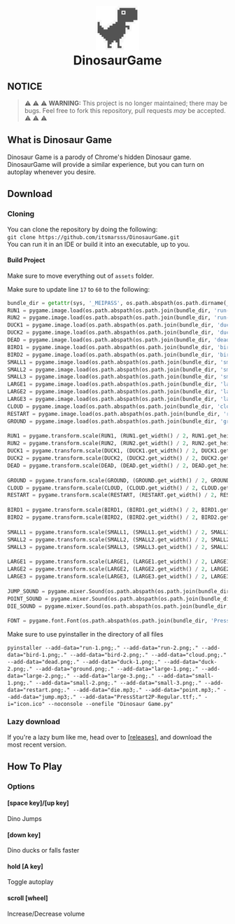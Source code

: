<h1 align="center">
<img src="/assets/dead.png" alt="Icon" width="100" height="100">
<br>
DinosaurGame
<br>
</h1>

## NOTICE
> :warning: :warning: :warning: **WARNING:** This project is no longer maintained; there may be bugs. Feel free to fork this repository, pull requests *may* be accepted. :warning: :warning: :warning:

## What is Dinosaur Game
Dinosaur Game is a parody of Chrome's hidden Dinosaur game. DinosaurGame will provide a similar experience, but you can turn on autoplay whenever you desire.

## Download
### Cloning
You can clone the repository by doing the following:  
`git clone https://github.com/itsmarsss/DinosaurGame.git`  
You can run it in an IDE or build it into an executable, up to you.

#### Build Project
Make sure to move everything out of `assets` folder.

Make sure to update line `17` to `60` to the following:  
```py
bundle_dir = getattr(sys, '_MEIPASS', os.path.abspath(os.path.dirname(__file__)))
RUN1 = pygame.image.load(os.path.abspath(os.path.join(bundle_dir, 'run-1.png')))
RUN2 = pygame.image.load(os.path.abspath(os.path.join(bundle_dir, 'run-2.png')))
DUCK1 = pygame.image.load(os.path.abspath(os.path.join(bundle_dir, 'duck-1.png')))
DUCK2 = pygame.image.load(os.path.abspath(os.path.join(bundle_dir, 'duck-2.png')))
DEAD = pygame.image.load(os.path.abspath(os.path.join(bundle_dir, 'dead.png')))
BIRD1 = pygame.image.load(os.path.abspath(os.path.join(bundle_dir, 'bird-1.png')))
BIRD2 = pygame.image.load(os.path.abspath(os.path.join(bundle_dir, 'bird-2.png')))
SMALL1 = pygame.image.load(os.path.abspath(os.path.join(bundle_dir, 'small-1.png')))
SMALL2 = pygame.image.load(os.path.abspath(os.path.join(bundle_dir, 'small-2.png')))
SMALL3 = pygame.image.load(os.path.abspath(os.path.join(bundle_dir, 'small-3.png')))
LARGE1 = pygame.image.load(os.path.abspath(os.path.join(bundle_dir, 'large-1.png')))
LARGE2 = pygame.image.load(os.path.abspath(os.path.join(bundle_dir, 'large-2.png')))
LARGE3 = pygame.image.load(os.path.abspath(os.path.join(bundle_dir, 'large-3.png')))
CLOUD = pygame.image.load(os.path.abspath(os.path.join(bundle_dir, 'cloud.png')))
RESTART = pygame.image.load(os.path.abspath(os.path.join(bundle_dir, 'restart.png')))
GROUND = pygame.image.load(os.path.abspath(os.path.join(bundle_dir, 'ground.png')))

RUN1 = pygame.transform.scale(RUN1, (RUN1.get_width() / 2, RUN1.get_height() / 2))
RUN2 = pygame.transform.scale(RUN2, (RUN2.get_width() / 2, RUN2.get_height() / 2))
DUCK1 = pygame.transform.scale(DUCK1, (DUCK1.get_width() / 2, DUCK1.get_height() / 2))
DUCK2 = pygame.transform.scale(DUCK2, (DUCK2.get_width() / 2, DUCK2.get_height() / 2))
DEAD = pygame.transform.scale(DEAD, (DEAD.get_width() / 2, DEAD.get_height() / 2))

GROUND = pygame.transform.scale(GROUND, (GROUND.get_width() / 2, GROUND.get_height() / 2))
CLOUD = pygame.transform.scale(CLOUD, (CLOUD.get_width() / 2, CLOUD.get_height() / 2))
RESTART = pygame.transform.scale(RESTART, (RESTART.get_width() / 2, RESTART.get_height() / 2))

BIRD1 = pygame.transform.scale(BIRD1, (BIRD1.get_width() / 2, BIRD1.get_height() / 2))
BIRD2 = pygame.transform.scale(BIRD2, (BIRD2.get_width() / 2, BIRD2.get_height() / 2))

SMALL1 = pygame.transform.scale(SMALL1, (SMALL1.get_width() / 2, SMALL1.get_height() / 2))
SMALL2 = pygame.transform.scale(SMALL2, (SMALL2.get_width() / 2, SMALL2.get_height() / 2))
SMALL3 = pygame.transform.scale(SMALL3, (SMALL3.get_width() / 2, SMALL3.get_height() / 2))

LARGE1 = pygame.transform.scale(LARGE1, (LARGE1.get_width() / 2, LARGE1.get_height() / 2))
LARGE2 = pygame.transform.scale(LARGE2, (LARGE2.get_width() / 2, LARGE2.get_height() / 2))
LARGE3 = pygame.transform.scale(LARGE3, (LARGE3.get_width() / 2, LARGE3.get_height() / 2))

JUMP_SOUND = pygame.mixer.Sound(os.path.abspath(os.path.join(bundle_dir, 'jump.mp3')))
POINT_SOUND = pygame.mixer.Sound(os.path.abspath(os.path.join(bundle_dir, 'point.mp3')))
DIE_SOUND = pygame.mixer.Sound(os.path.abspath(os.path.join(bundle_dir, 'die.mp3')))

FONT = pygame.font.Font(os.path.abspath(os.path.join(bundle_dir, 'PressStart2P-Regular.ttf')), 12)
```

Make sure to use pyinstaller in the directory of all files  
```
pyinstaller --add-data="run-1.png;." --add-data="run-2.png;." --add-data="bird-1.png;." --add-data="bird-2.png;." --add-data="cloud.png;." --add-data="dead.png;." --add-data="duck-1.png;." --add-data="duck-2.png;." --add-data="ground.png;." --add-data="large-1.png;." --add-data="large-2.png;." --add-data="large-3.png;." --add-data="small-1.png;." --add-data="small-2.png;." --add-data="small-3.png;." --add-data="restart.png;." --add-data="die.mp3;." --add-data="point.mp3;." --add-data="jump.mp3;." --add-data="PressStart2P-Regular.ttf;." -i="icon.ico" --noconsole --onefile "Dinosaur Game.py"
```


### Lazy download
If you're a lazy bum like me, head over to [[releases]](https://github.com/itsmarsss/DinosaurGame/releases), and download the most recent version.

## How To Play
### Options
#### [space key]/[up key]
Dino Jumps
#### [down key]
Dino ducks or falls faster
#### hold [A key]
Toggle autoplay
#### scroll [wheel]
Increase/Decrease volume
<!--
## Video (Shameless self promo)
[![Image Link](https://raw.githubusercontent.com/itsmarsss/AutoFlappy/main/assets/thumbnail.jpg)](https://www.youtube.com/watch?v=-sUVFuqVBdU)
-->
